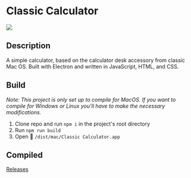 # Classic Calculator

![](https://img.shields.io/github/license/ghall89/js-calc?style=for-the-badge)

## Description

A simple calculator, based on the calculator desk accessory from classic Mac OS. Built with Electron and written in JavaScript, HTML, and CSS.

## Build

_Note: This project is only set up to compile for MacOS. If you want to compile for Windows or Linux you'll have to make the necessary modifications._

1. Clone repo and run `npm i` in the project's root directory
2. Run `npm run build`
3. Open 📁 `/dist/mac/Classic Calculator.app`

## Compiled

[Releases](https://github.com/ghall89/js-calc/releases/tag/v0.0.1)
